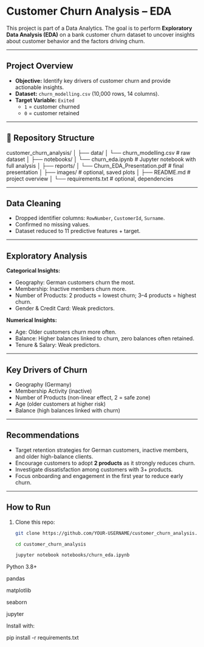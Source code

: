 # Customer Churn Analysis – EDA  

This project is part of a Data Analytics.  The goal is to perform **Exploratory Data Analysis (EDA)** on a bank customer churn dataset to uncover insights about customer behavior and the factors driving churn.  

---

## Project Overview  

- **Objective:** Identify key drivers of customer churn and provide actionable insights.  
- **Dataset:** `churn_modelling.csv` (10,000 rows, 14 columns).  
- **Target Variable:** `Exited`  
  - `1` = customer churned  
  - `0` = customer retained  

---

## 📂 Repository Structure  
customer_churn_analysis/
│
├── data/
│ └── churn_modelling.csv # raw dataset
│
├── notebooks/
│ └── churn_eda.ipynb # Jupyter notebook with full analysis
│
├── reports/
│ └── Churn_EDA_Presentation.pdf # final presentation
│
├── images/ # optional, saved plots
│
├── README.md # project overview
│
└── requirements.txt # optional, dependencies

---

## Data Cleaning  

- Dropped identifier columns: `RowNumber`, `CustomerId`, `Surname`.  
- Confirmed no missing values.  
- Dataset reduced to 11 predictive features + target.  

---

## Exploratory Analysis  

**Categorical Insights:**  
- Geography: German customers churn the most.  
- Membership: Inactive members churn more.  
- Number of Products: 2 products = lowest churn; 3–4 products = highest churn.  
- Gender & Credit Card: Weak predictors.  

**Numerical Insights:**  
- Age: Older customers churn more often.  
- Balance: Higher balances linked to churn, zero balances often retained.  
- Tenure & Salary: Weak predictors.  

---

## Key Drivers of Churn  

- Geography (Germany)  
- Membership Activity (inactive)  
- Number of Products (non-linear effect, 2 = safe zone)  
- Age (older customers at higher risk)  
- Balance (high balances linked with churn)  

---

## Recommendations  

- Target retention strategies for German customers, inactive members, and older high-balance clients.  
- Encourage customers to adopt **2 products** as it strongly reduces churn.  
- Investigate dissatisfaction among customers with 3+ products.  
- Focus onboarding and engagement in the first year to reduce early churn.  

---

## How to Run  

1. Clone this repo:  
   ```bash
   git clone https://github.com/YOUR-USERNAME/customer_churn_analysis.git

   cd customer_churn_analysis

   jupyter notebook notebooks/churn_eda.ipynb

Python 3.8+

pandas

matplotlib

seaborn

jupyter

Install with:

pip install -r requirements.txt



